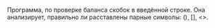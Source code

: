 Программа, по проверке баланса скобок в введённой строке. Она анализирует, правильно ли расставлены парные символы: (), [], <>.
